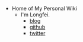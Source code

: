 - Home of My Personal Wiki
	- I'm Longfei.
		- [blog](https://longfeis.me/)
		- [github](https://github.com/oops-lgtm)
		- [twitter](https://twitter.com/longfei1bot)